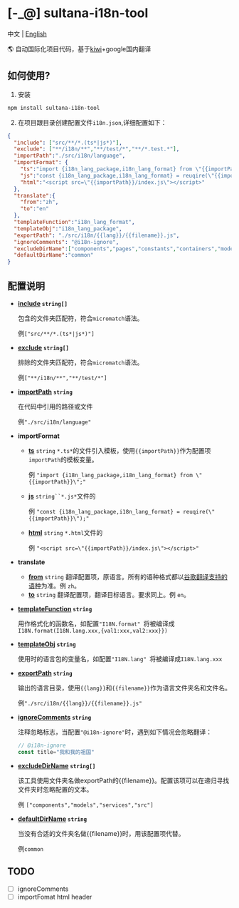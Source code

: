 # [-_@] sultana-i18n-tool

中文 | [English](https://github.com/Seasonley/sultana-i18n-tool/blob/master/README-en.md)

🌎 自动国际化项目代码，基于[kiwi](https://github.com/alibaba/kiwi)+google国内翻译

## 如何使用?
1. 安装
```bash
npm install sultana-i18n-tool
```
2. 在项目跟目录创建配置文件`i18n.json`,详细配置如下：

```json
{
  "include": ["src/**/*.(ts*|js*)"],
  "exclude": ["**/i18n/**","**/test/*","**/*.test.*"],
  "importPath":"./src/i18n/language",
  "importFormat": {
    "ts":"import {i18n_lang_package,i18n_lang_format} from \"{{importPath}}\";",
    "js":"const {i18n_lang_package,i18n_lang_format} = reuqire(\"{{importPath}}\");",
    "html":"<script src=\"{{importPath}}/index.js\"></script>"
  },
  "translate":{
    "from":"zh",
    "to":"en"
  },
  "templateFunction":"i18n_lang_format",
  "templateObj":"i18n_lang_package",
  "exportPath": "./src/i18n/{{lang}}/{{filename}}.js",
  "ignoreComments": "@i18n-ignore",
  "excludeDirName":["components","pages","constants","containers","models","services","src"],
  "defaultDirName":"common"
}
```
## 配置说明

- **[include](#include) `string[]`**

  包含的文件夹匹配符，符合`micromatch`语法。

  例`["src/**/*.(ts*|js*)"]`

- **[exclude](#exclude) `string[]`**

  排除的文件夹匹配符，符合`micromatch`语法。

  例`["**/i18n/**","**/test/*"]`

- **[importPath](#importPath) `string`**

  在代码中引用的路径或文件

  例`"./src/i18n/language"`

 - **importFormat**
   -  **[ts](#ts)** `string` `*.ts*`的文件引入模板，使用`{{importPath}}`作为配置项`importPath`的模板变量。

      例 `"import {i18n_lang_package,i18n_lang_format} from \"{{importPath}}\";"`
      
   -  **[js](#js)** `string``*.js*`文件的

      例 `"const {i18n_lang_package,i18n_lang_format} = reuqire(\"{{importPath}}\");"`

   -  **[html](#html)** `string` `*.html`文件的
   
      例 `"<script src=\"{{importPath}}/index.js\"></script>"`

- **translate**
  -   **[from](#from)** `string` 翻译配置项，原语言。所有的语种格式都以[谷歌翻译支持的语种](https://cloud.google.com/translate/docs/languages)为准。例 `zh`。
  -   **[to](#to)** `string` 翻译配置项，翻译目标语言。要求同上。例 `en`。

- **[templateFunction](#templateFunction) `string`**

  用作格式化的函数名，如配置`"I18N.format" `将被编译成`I18N.format(I18N.lang.xxx,{val1:xxx,val2:xxx}})`

- **[templateObj](#templateObj) `string`**

  使用时的语言包的变量名，如配置`"I18N.lang" `将被编译成`I18N.lang.xxx`

- **[exportPath](#exportPath) `string`**

  输出的语言目录，使用`{{lang}}`和`{{filename}}`作为语言文件夹名和文件名。

  例`"./src/i18n/{{lang}}/{{filename}}.js"`

- **[ignoreComments](#ignoreComments) `string`**

  注释忽略标志，当配置`"@i18n-ignore"`时，遇到如下情况会忽略翻译：
  ```js
  // @i18n-ignore
  const title="我和我的祖国"
  ```
- **[excludeDirName](#excludeDirName) `string[]`**

  该工具使用文件夹名做exportPath的{{filename}}。配置该项可以在递归寻找文件夹时忽略配置的文本。

  例 `["components","models","services","src"]`

- **[defaultDirName](#defaultDirName) `string`**

  当没有合适的文件夹名做{{filename}}时，用该配置项代替。

  例`common`


## TODO
- [ ] ignoreComments
- [ ] importFomat html header